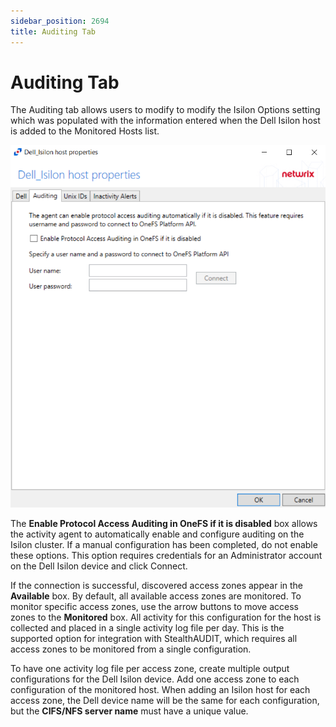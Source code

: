 ```yaml
---
sidebar_position: 2694
title: Auditing Tab
---
```


# Auditing Tab

The Auditing tab allows users to modify to modify the Isilon Options setting which was populated with the information entered when the Dell Isilon host is added to the Monitored Hosts list.

![Auditing Tab](../../../../../../../static/images/ActivityMonitor_8.0/Content/Resources/Images/ActivityMonitor/Properties/AuditingTab/AuditingTab.png "Auditing Tab")

The **Enable Protocol Access Auditing in OneFS if it is disabled** box allows the activity agent to automatically enable and configure auditing on the Isilon cluster. If a manual configuration has been completed, do not enable these options. This option requires credentials for an Administrator account on the Dell Isilon device and click Connect.

If the connection is successful, discovered access zones appear in the **Available** box. By default, all available access zones are monitored. To monitor specific access zones, use the arrow buttons to move access zones to the **Monitored** box. All activity for this configuration for the host is collected and placed in a single activity log file per day. This is the supported option for integration with StealthAUDIT, which requires all access zones to be monitored from a single configuration.

To have one activity log file per access zone, create multiple output configurations for the Dell Isilon device. Add one access zone to each configuration of the monitored host. When adding an Isilon host for each access zone, the Dell device name will be the same for each configuration, but the **CIFS/NFS server name** must have a unique value.